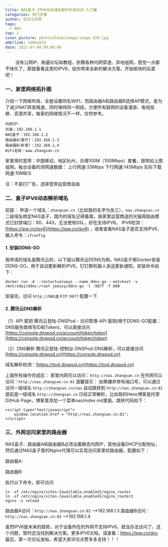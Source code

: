 ```yaml
---
title: NAS盒子-IPV6动态域名解析外网访问-入门篇
categories: 热门文章
author: 狂欢马克思
tags:
  - NAS
top: 1
cover_picture: photo/album/image/image_028.jpg
abbrlink: 1489a919
date: 2022-07-08 00:00:00
---
```



&emsp;&emsp; 没有公网IP，刷遍论坛和教程，折腾各种内网穿透、异地组网，感觉一点都不快乐了，那就看看这里的IPV6，给你带来全新的解决方案，开始愉快的玩耍吧！

<!-- more -->


### 一、家里网络拓扑图

介绍一下网络布局，全屋设置同名WiFI，而路由器A和路由器B选择AP模式，是为了减少NAT转发降速，同时保持同一网段，方便所有联网的设备漫游、电视投屏、资源共享，每家的网络情况不一样，仅供参考。
```
内网IP:
光猫：192.168.1.1
NAS盒子：192.168.1.2
路由器A(客厅)：192.168.1.3
路由器B(卧室)：192.168.1.4
WiFi名称：www.zhangsan.cn
```
家里用的宽带：中国移动，地区杭州，办理100M（100Mbps）套餐，按照如上图组网，每台设备的测网速数据：
上行网速:33Mbps
下行网速:145Mbps
实际下载网速:10MB/S   

注：不是打广告，选择宽带运营商自由

### 二、盒子IPV6动态解析域名
前提：
申请一个域名：`zhangsan.cn`（比如我的名字为张三），`nas.zhangsan.cn` 二级域名绑定NAS盒子，国内的域名记得备案。我家里运营商送的光猫用路由模式已封禁端口：80、443，无法使用SSL，好在支持IPV6。
IPV6检测：[https://ipw.cn/ipv6](https://ipw.cn/ipv6) ，或者查看NAS盒子是否支持IPV6，输入命令：`ifconfig`

#### 1. 安装DDNS-GO
   我申请的域名是腾讯云的，以下就以腾讯云DDNS为例。NAS盒子用Docker安装DDNS-GO，用于自动更新解析IPV6，钉钉群机器人发送更新通知，安装命令如下：

```
docker run -d --restart=always --name ddns-go --net=host -v /mnt/sda1/ddns:/root jeessy/ddns-go -l :9877 -f 600
```

安装完，访问 `http://NAS盒子IP:9877` 配置一下

#### 2. 腾讯云DNS解析
（1）API 密钥
   腾讯云登陆-DNSPod - 访问管理-API 密钥(用于DDNS-GO配置：DNS服务商填写ID和Token)，可以直接访问[https://console.dnspod.cn/account/token/token](https://console.dnspod.cn/account/token/token)

（2）DNS解析
腾讯云登陆-控制台-DNSPod-DNS解析，可以直接访问 [https://console.dnspod.cn](https://console.dnspod.cn)

域名解析检测：[https://tool.dnspod.cn](https://tool.dnspod.cn)

上面所有操作完成后：
家里内网可以访问：`http://nas.zhangsan.cn`
在外网可以访问：`http://nas.zhangsan.cn:81`
温馨提示：
如果嫌弃带有端口号，可以通过访问一级域名 `http://zhangsan.cn/nas`
自动跳转到 `http://nas.zhangsan.cn:81`
提前是一级域名 `http://zhangsan.cn` 已经正常解析，比如我的Hexo博客是托管GitHub Page，博客里添加一个菜单nas/index.md里面，跳转代码如下：

```
<script type="text/javascript">
    window.location.href = "http://nas.zhangsan.cn:81";
</script>
```
### 三、外网访问家里的路由器

NAS盒子、路由器A和路由器B必须设置静态内网IP，其他设备DHCP分配地址，然后通过NAS盒子里的Nginx代理可以实现访问家里的路由器，配置如下：

路由器A:

路由器B:

执行以下命令，即可访问

```
ln -sf /etc/nginx/sites-{available,enabled}/nginx_router
ln -sf /etc/nginx/sites-{available,enabled}/nginx_router2
nginx -s reload
```
路由器A访问：`http://nas.zhangsan.cn:82` -->192.168.1.3
路由器B访问：`http://nas.zhangsan.cn:83` -->192.168.1.4

虽然IPV6是未来的趋势，对于设备所在的外网不支持IPV6，就没办法访问了，这个问题，暂时还没找到解决方案。更多IPV6文档，请查看：https://ipw.cn/doc
最后，第一次论坛发帖，希望大家评论点赞多多支持！！！